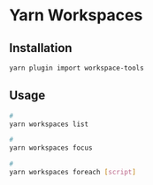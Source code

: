 # Yarn Workspaces

<!--
https://github.com/sushiswap/config
https://github.com/correttojs/next-monorepo
https://github.com/belgattitude/nextjs-monorepo-example
-->

## Installation

```sh
yarn plugin import workspace-tools
```

## Usage

```sh
#
yarn workspaces list

#
yarn workspaces focus

#
yarn workspaces foreach [script]
```
